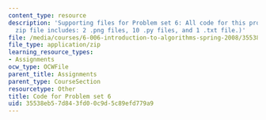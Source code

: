 ```yaml
---
content_type: resource
description: 'Supporting files for Problem set 6: All code for this problem set. (This
  zip file includes: 2 .png files, 10 .py files, and 1 .txt file.)'
file: /media/courses/6-006-introduction-to-algorithms-spring-2008/35538eb57d843fd00c9d5c89efd779a9_ps6_all.zip
file_type: application/zip
learning_resource_types:
- Assignments
ocw_type: OCWFile
parent_title: Assignments
parent_type: CourseSection
resourcetype: Other
title: Code for Problem set 6
uid: 35538eb5-7d84-3fd0-0c9d-5c89efd779a9
---
```


